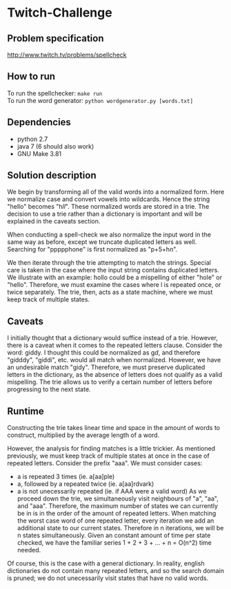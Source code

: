 Twitch-Challenge
================

Problem specification
---------------------
http://www.twitch.tv/problems/spellcheck


How to run
----------
To run the spellchecker: `make run`  
To run the word generator: `python wordgenerator.py [words.txt]`

Dependencies
------------
* python 2.7
* java 7 (6 should also work)
* GNU Make 3.81

Solution description
--------------------
We begin by transforming all of the valid words into a normalized form. Here we normalize case and convert vowels into wildcards. Hence the string "hello" becomes "h*ll*". These normalized words are stored in a trie. The decision to use a trie rather than a dictionary is important and will be explained in the caveats section.  

When conducting a spell-check we also normalize the input word in the same way as before, except we truncate duplicated letters as well. Searching for "ppppphone" is first normalized as "p+5+h*n*". 

We then iterate through the trie attempting to match the strings. Special care is taken in the case where the input string contains duplicated letters. We illustrate with an example:
hollo could be a mispelling of either "hole" or "hello". Therefore, we must examine the cases where l is repeated once, or twice separately. The trie, then, acts as a state machine, where we must keep track of multiple states.

Caveats
-------
I initially thought that a dictionary would suffice instead of a trie. However, there is a caveat when it comes to the repeated letters clause.
Consider the word: giddy. I thought this could be normalized as g*d*, and therefore "gidddy", "giddi", etc. would all match when normalized. 
However, we have an undesirable match "gidy". Therefore, we must preserve duplicated letters in the dictionary, as the absence of letters does not qualify as a valid mispelling.
The trie allows us to verify a certain number of letters before progressing to the next state.


Runtime
-------
Constructing the trie takes linear time and space in the amount of words to construct, multiplied by the average length of a word.

However, the analysis for finding matches is a little trickier.
As mentioned previously, we must keep track of multiple states at once in the case of repeated letters.
Consider the prefix "aaa". We must consider cases:
* a is repeated 3 times (ie. a[aa]ple)
* a, followed by a repeated twice (ie. a[aa]rdvark)
* a is not unecessarily repeated (ie. if AAA were a valid word)
As we proceed down the trie, we simultaneously visit neighbours of "a", "aa", and "aaa". Therefore, the maximum number of states we can currently be in is in the order of the amount of repeated letters. When matching the worst case word of one repeated letter, every iteration we add an additional state to our current states. Therefore in n iterations, we will be n states simultaneously. Given an constant amount of time per state checked, we have the familiar series 1 + 2 + 3 + ... + n = O(n^2) time needed.

Of course, this is the case with a general dictionary. In reality, english dictionaries do not contain many repeated letters, and so the search domain is pruned; we do not unecessarily visit states that have no valid words.



